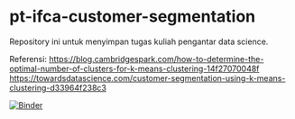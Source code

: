 # pt-ifca-customer-segmentation
Repository ini untuk menyimpan tugas kuliah pengantar data science.

Referensi:
https://blog.cambridgespark.com/how-to-determine-the-optimal-number-of-clusters-for-k-means-clustering-14f27070048f
https://towardsdatascience.com/customer-segmentation-using-k-means-clustering-d33964f238c3

[![Binder](https://mybinder.org/badge_logo.svg)](https://mybinder.org/v2/gh/panoet/pt-ifca-customer-segmentation/master)
